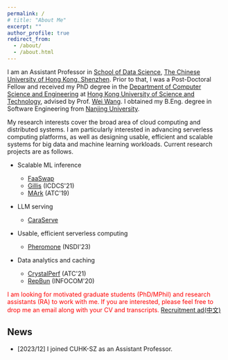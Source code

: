 ```yaml
---
permalink: /
# title: "About Me"
excerpt: ""
author_profile: true
redirect_from: 
  - /about/
  - /about.html
---
```


<!-- ## About me -->

I am an Assistant Professor in [School of Data Science](https://sds.cuhk.edu.cn/en), [The Chinese University of Hong Kong, Shenzhen](https://www.cuhk.edu.cn/en). Prior to that, I was a Post-Doctoral Fellow and received my PhD degree in the [Department of Computer Science and Engineering](https://www.cse.ust.hk) at [Hong Kong University of Science and Technology](http://www.ust.hk), advised by Prof. [Wei Wang](http://www.cse.ust.hk/~weiwa/). I obtained my B.Eng. degree in Software Engineering from [Nanjing University](https://www.nju.edu.cn).

My research interests cover the broad area of cloud computing and distributed systems. I am particularly interested in advancing serverless computing platforms, as well as designing usable, efficient and scalable systems for big data and machine learning workloads. Current research projects are as follows.

- Scalable ML inference
  - [FaaSwap](https://arxiv.org/abs/2306.03622)
  - [Gillis](../files/gillis-icdcs21.pdf) (ICDCS'21)
  - [MArk](../files/mark-atc19.pdf) (ATC'19)
- LLM serving
  - [CaraServe](https://arxiv.org/abs/2401.11240)
- Usable, efficient serverless computing 
  - [Pheromone](../files/pheromone-nsdi23.pdf) (NSDI'23)


- Data analytics and caching
  - [CrystalPerf](../files/crystalperf-atc21.pdf) (ATC'21)
  - [RepBun](../files/repbun-infocom20.pdf) (INFOCOM'20)

<!-- My current research focuses on building **next-generation serverless computing platforms** that are usable and generally applicable, and developing efficient and scalable **big data and machine learning systems** in the cloud. -->



<span style="color:red">I am looking for motivated graduate students (PhD/MPhil) and research assistants (RA) to work with me. If you are interested, please feel free to drop me an email along with your CV and transcripts. [Recruitment ad(中文)](../files/ad.pdf)</span>


<!-- [**Curriculum vitae**](./files/CV_Minchen.pdf). -->

## News

- [2023/12] I joined CUHK-SZ as an Assistant Professor.

